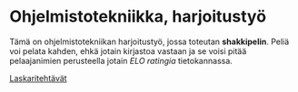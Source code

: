 # Ohjelmistotekniikka, harjoitustyö

Tämä on ohjelmistotekniikan harjoitustyö, jossa toteutan **shakkipelin**. Peliä voi pelata kahden, ehkä jotain kirjastoa vastaan ja se voisi pitää pelaajanimien perusteella jotain *ELO ratingia* tietokannassa.

[Laskaritehtävät](./laskarit)

